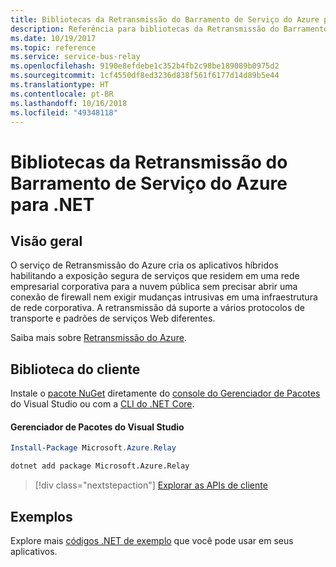 ```yaml
---
title: Bibliotecas da Retransmissão do Barramento de Serviço do Azure para .NET
description: Referência para bibliotecas da Retransmissão do Barramento de Serviço do Azure para .NET
ms.date: 10/19/2017
ms.topic: reference
ms.service: service-bus-relay
ms.openlocfilehash: 9190e8efdebe1c352b4fb2c98be189089b0975d2
ms.sourcegitcommit: 1cf4550df8ed3236d838f561f6177d14d89b5e44
ms.translationtype: HT
ms.contentlocale: pt-BR
ms.lasthandoff: 10/16/2018
ms.locfileid: "49348118"
---
```

# <a name="azure-service-bus-relay-libraries-for-net"></a>Bibliotecas da Retransmissão do Barramento de Serviço do Azure para .NET

## <a name="overview"></a>Visão geral

O serviço de Retransmissão do Azure cria os aplicativos híbridos habilitando a exposição segura de serviços que residem em uma rede empresarial corporativa para a nuvem pública sem precisar abrir uma conexão de firewall nem exigir mudanças intrusivas em uma infraestrutura de rede corporativa. A retransmissão dá suporte a vários protocolos de transporte e padrões de serviços Web diferentes.
          
Saiba mais sobre [Retransmissão do Azure](/azure/service-bus-relay/relay-what-is-it).

## <a name="client-library"></a>Biblioteca do cliente

Instale o [pacote NuGet](https://www.nuget.org/packages/Microsoft.Azure.Relay) diretamente do [console do Gerenciador de Pacotes][PackageManager] do Visual Studio ou com a [CLI do .NET Core][DotNetCLI].

#### <a name="visual-studio-package-manager"></a>Gerenciador de Pacotes do Visual Studio

```powershell
Install-Package Microsoft.Azure.Relay
```

```bash
dotnet add package Microsoft.Azure.Relay
```

> [!div class="nextstepaction"]
> [Explorar as APIs de cliente](/dotnet/api/overview/azure/relay/client)

## <a name="samples"></a>Exemplos

Explore mais [códigos .NET de exemplo](https://azure.microsoft.com/resources/samples/?platform=dotnet) que você pode usar em seus aplicativos.

[PackageManager]: https://docs.microsoft.com/nuget/tools/package-manager-console
[DotNetCLI]: https://docs.microsoft.com/dotnet/core/tools/dotnet-add-package